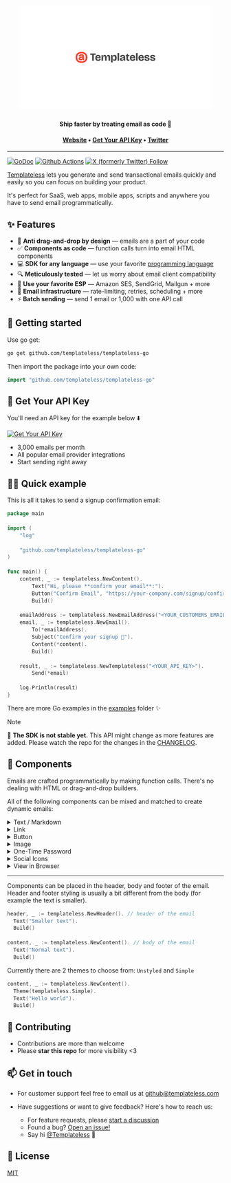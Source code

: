 <h1 align="center">
  <a href="https://templateless.com/">
    <img src="templateless.webp" alt="Templateless" width="450px">
  </a>
  <br />
</h1>

<p align="center">
  <b>Ship faster by treating email as code 🚀</b> <br />
</p>

<h4 align="center">
  <a href="https://templateless.com/">Website</a> &bull;
  <a href="https://app.templateless.com/">Get Your API Key</a> &bull;
  <a href="https://twitter.com/templateless">Twitter</a>
</h4>

---

[![GoDoc](https://godoc.org/github.com/templateless/templateless-go?status.svg)](https://godoc.org/github.com/templateless/templateless-go)
[![Github Actions](https://img.shields.io/github/actions/workflow/status/templateless/templateless-go/tests.yml)](https://github.com/templateless/templateless-go/actions)
[![X (formerly Twitter) Follow](https://img.shields.io/twitter/follow/Templateless)](https://twitter.com/templateless)

[Templateless](https://templateless.com) lets you generate and send transactional emails quickly and easily so you can focus on building your product.

It's perfect for SaaS, web apps, mobile apps, scripts and anywhere you have to send email programmatically.

## ✨ Features

- 👋 **Anti drag-and-drop by design** — emails are a part of your code
- ✅ **Components as code** — function calls turn into email HTML components
- 💻 **SDK for any language** — use your favorite [programming language](https://github.com/orgs/templateless/repositories)
- 🔍 **Meticulously tested** — let us worry about email client compatibility
- 💌 **Use your favorite ESP** — Amazon SES, SendGrid, Mailgun + more
- 💪 **Email infrastructure** — rate-limiting, retries, scheduling + more
- ⚡ **Batch sending** — send 1 email or 1,000 with one API call

## 🚀 Getting started

Use go get:

```bash
go get github.com/templateless/templateless-go
```

Then import the package into your own code:

```go
import "github.com/templateless/templateless-go"
```

## 🔑 Get Your API Key

You'll need an API key for the example below ⬇️

[![Get Your API Key](https://img.shields.io/badge/Get_Your_API_Key-free-blue?style=for-the-badge)](https://app.templateless.com/)

- 3,000 emails per month
- All popular email provider integrations
- Start sending right away

## 👩‍💻 Quick example

This is all it takes to send a signup confirmation email:

```go
package main

import (
	"log"

	"github.com/templateless/templateless-go"
)

func main() {
	content, _ := templateless.NewContent().
		Text("Hi, please **confirm your email**:").
		Button("Confirm Email", "https://your-company.com/signup/confirm?token=XYZ").
		Build()

	emailAddress := templateless.NewEmailAddress("<YOUR_CUSTOMERS_EMAIL_ADDRESS>")
	email, _ := templateless.NewEmail().
		To(*emailAddress).
		Subject("Confirm your signup 👋").
		Content(*content).
		Build()

	result, _ := templateless.NewTemplateless("<YOUR_API_KEY>").
		Send(*email)

	log.Println(result)
}
```

There are more Go examples in the [examples](examples) folder ✨

> [!NOTE]
> 🚧 **The SDK is not stable yet.** This API might change as more features are added. Please watch the repo for the changes in the [CHANGELOG](CHANGELOG.md).

## 🔳 Components

Emails are crafted programmatically by making function calls. There's no dealing with HTML or drag-and-drop builders.

All of the following components can be mixed and matched to create dynamic emails:

<details>
  <summary>Text / Markdown</summary>

Text component allow you to insert a paragraph. Each paragraph supports basic markdown:

- Bold text: `**bold text**`
- Italic text: `_italic text_`
- Link: `[link text](https://example.com)`
- Also a link: `<https://example.com>`
- Headers (h1-h6):

  - `# Big Header`
  - `###### Small Header`

- Unordered list:

  ```md
  - item one
  - item two
  - item three
  ```

- Ordered list:

  ```md
  1. item one
  1. item two
  1. item three
  ```

```go
templateless.NewContent().
	Text("## Thank you for signing up").
	Text("Please **verify your email** by [clicking here](https://example.com/confirm?token=XYZ)").
	Build()
```

</details>
<details><summary>Link</summary>

Link component adds an anchor tag. This is the same as a text component with the link written in markdown:

```go
templateless.NewContent().
	Link("Confirm Email", "https://example.com/confirm?token=XYZ"). // or...
	Text("[Confirm Email](https://example.com/confirm?token=XYZ)").
	Build()
```

</details>
<details><summary>Button</summary>

Button can also be used as a call to action. Button color is set via your dashboard's app color.

```go
templateless.NewContent().
	Button("Confirm Email", "https://example.com/confirm?token=XYZ").
	Build()
```

</details>
<details><summary>Image</summary>

Image component will link to an image within your email. Keep in mind that a lot of email clients will prevent images from being loaded automatically for privacy reasons.

```go
templateless.NewContent().
	Image(
		"https://placekitten.com/300/200",  // where the image is hosted
		"https://example.com",        		// [optional] link url, if you want it to be clickable
		300,                          		// [optional] width
		200,                          		// [optional] height
		"Alt text",                   		// [optional] alternate text
	).
	Build()
```

Only the `src` parameter is required; everything else is optional.

**If you have "Image Optimization" turned on:**

1. Your images will be cached and distributed by our CDN for faster loading. The cache does not expire. If you'd like to re-cache, simply append a query parameter to the end of your image url.
1. Images will be converted into formats that are widely supported by email clients. The following image formats will be processed automatically:

    - Jpeg
    - Png
    - Gif
    - WebP
    - Tiff
    - Ico
    - Bmp
    - Svg

1. Maximum image size is 5MB for free accounts and 20MB for paid accounts.
1. You can specify `width` and/or `height` if you'd like (they are optional). Keep in mind that images will be scaled down to fit within the email theme, if they're too large.

</details>
<details><summary>One-Time Password</summary>

OTP component is designed for showing temporary passwords and reset codes.

```go
templateless.NewContent().
	Text("Here's your **temporary login code**:").
	Otp("XY78-2BT0-YFNB-ALW9").
	Build()
```

</details>
<details><summary>Social Icons</summary>

You can easily add social icons with links by simply specifying the username. Usually, this component is placed in the footer of the email.

These are all the supported platforms:

```go
templateless.NewContent().
	Socials([]components.SocialItem{
		*components.NewSocialItem(components.Website, "https://example.com"),
		*components.NewSocialItem(components.Email, "username@example.com"),
		*components.NewSocialItem(components.Phone, "123-456-7890"), // `tel:` link
		*components.NewSocialItem(components.Facebook, "Username"),
		*components.NewSocialItem(components.YouTube, "ChannelID"),
		*components.NewSocialItem(components.Twitter, "Username"),
		*components.NewSocialItem(components.X, "Username"),
		*components.NewSocialItem(components.GitHub, "Username"),
		*components.NewSocialItem(components.Instagram, "Username"),
		*components.NewSocialItem(components.LinkedIn, "Username"),
		*components.NewSocialItem(components.Slack, "Org"),
		*components.NewSocialItem(components.Discord, "Username"),
		*components.NewSocialItem(components.TikTok, "Username"),
		*components.NewSocialItem(components.Snapchat, "Username"),
		*components.NewSocialItem(components.Threads, "Username"),
		*components.NewSocialItem(components.Telegram, "Username"),
	}).
	Build()
```

</details>
<details><summary>View in Browser</summary>

If you'd like your recipients to be able to read the email in a browser, you can add the "view in browser" component that will automatically generate a link. Usually, this is placed in the header or footer of the email.

You can optionally provide the text for the link. If none is provided, default is used: "View in browser"

**This will make the email public to anyone that has access to the link.**

```go
templateless.NewContent().
	ViewInBrowser("Read Email in Browser").
	Build()
```

</details>

---

Components can be placed in the header, body and footer of the email. Header and footer styling is usually a bit different from the body (for example the text is smaller).

```go
header, _ := templateless.NewHeader(). // header of the email
  Text("Smaller text").
  Build()

content, _ := templateless.NewContent(). // body of the email
  Text("Normal text").
  Build()
```

Currently there are 2 themes to choose from: `Unstyled` and `Simple`

```go
content, _ := templateless.NewContent().
  Theme(templateless.Simple).
  Text("Hello world").
  Build()
```

## 🤝 Contributing

- Contributions are more than welcome
- Please **star this repo** for more visibility <3

## 📫 Get in touch

- For customer support feel free to email us at [github@templateless.com](mailto:github@templateless.com)

- Have suggestions or want to give feedback? Here's how to reach us:

    - For feature requests, please [start a discussion](https://github.com/templateless/templateless-go/discussions)
    - Found a bug? [Open an issue!](https://github.com/templateless/templateless-go/issues)
    - Say hi [@Templateless](https://twitter.com/templateless) 👋

## 🍻 License

[MIT](LICENSE)